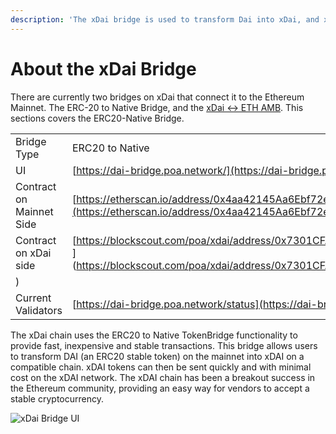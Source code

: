 ```yaml
---
description: 'The xDai bridge is used to transform Dai into xDai, and xDai back to Dai'
---
```


# About the xDai Bridge

There are currently two bridges on xDai that connect it to the Ethereum Mainnet. The ERC-20 to Native Bridge, and the [xDai &lt;-&gt; ETH AMB](../eth-xdai-amb-bridge/about-the-eth-xdai-amb.md). This sections covers the ERC20-Native Bridge.

|  |  |
| :--- | :--- |
| Bridge Type | ERC20 to Native  |
| UI | [https://dai-bridge.poa.network/](https://dai-bridge.poa.network/) |
| Contract on Mainnet Side | [https://etherscan.io/address/0x4aa42145Aa6Ebf72e164C9bBC74fbD3788045016\#readProxyContract](https://etherscan.io/address/0x4aa42145Aa6Ebf72e164C9bBC74fbD3788045016#readProxyContract) |
| Contract on xDai side | [https://blockscout.com/poa/xdai/address/0x7301CFA0e1756B71869E93d4e4Dca5c7d0eb0AA6/transactions ](https://blockscout.com/poa/xdai/address/0x7301CFA0e1756B71869E93d4e4Dca5c7d0eb0AA6/transactions
) |
| Current Validators | [https://dai-bridge.poa.network/status](https://dai-bridge.poa.network/status)  |

The xDai chain uses the ERC20 to Native TokenBridge functionality to provide fast, inexpensive and stable transactions. This bridge allows users to transform DAI \(an ERC20 stable token\) on the mainnet into xDAI on a compatible chain. xDAI tokens can then be sent quickly and with minimal cost on the xDAI network. The xDAI chain has been a breakout success in the Ethereum community, providing an easy way for vendors to accept a stable cryptocurrency.

![xDai Bridge UI](../.gitbook/assets/bridge.png)

